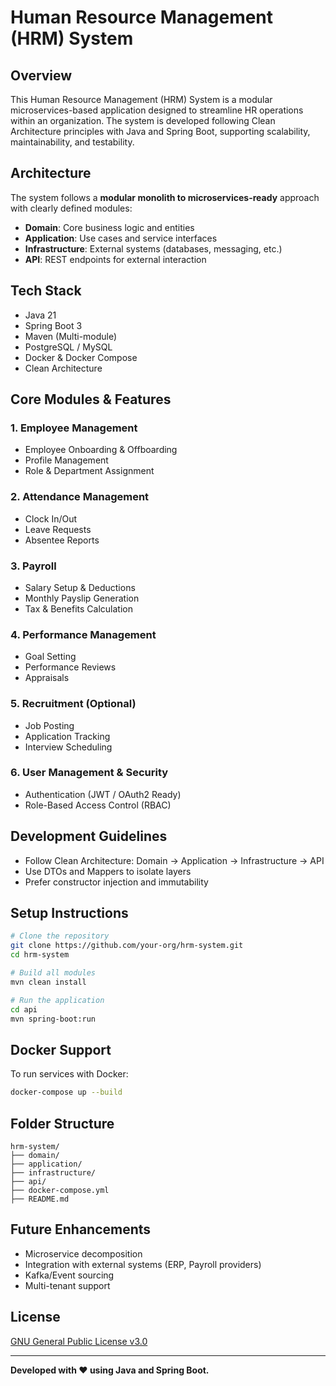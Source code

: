# Human Resource Management (HRM) System

## Overview

This Human Resource Management (HRM) System is a modular microservices-based application designed to streamline HR operations within an organization. The system is developed following Clean Architecture principles with Java and Spring Boot, supporting scalability, maintainability, and testability.

## Architecture

The system follows a **modular monolith to microservices-ready** approach with clearly defined modules:

* **Domain**: Core business logic and entities
* **Application**: Use cases and service interfaces
* **Infrastructure**: External systems (databases, messaging, etc.)
* **API**: REST endpoints for external interaction

## Tech Stack

* Java 21
* Spring Boot 3
* Maven (Multi-module)
* PostgreSQL / MySQL
* Docker & Docker Compose
* Clean Architecture

## Core Modules & Features

### 1. Employee Management

* Employee Onboarding & Offboarding
* Profile Management
* Role & Department Assignment

### 2. Attendance Management

* Clock In/Out
* Leave Requests
* Absentee Reports

### 3. Payroll

* Salary Setup & Deductions
* Monthly Payslip Generation
* Tax & Benefits Calculation

### 4. Performance Management

* Goal Setting
* Performance Reviews
* Appraisals

### 5. Recruitment (Optional)

* Job Posting
* Application Tracking
* Interview Scheduling

### 6. User Management & Security

* Authentication (JWT / OAuth2 Ready)
* Role-Based Access Control (RBAC)

## Development Guidelines

* Follow Clean Architecture: Domain -> Application -> Infrastructure -> API
* Use DTOs and Mappers to isolate layers
* Prefer constructor injection and immutability

## Setup Instructions

```bash
# Clone the repository
git clone https://github.com/your-org/hrm-system.git
cd hrm-system

# Build all modules
mvn clean install

# Run the application
cd api
mvn spring-boot:run
```

## Docker Support

To run services with Docker:

```bash
docker-compose up --build
```

## Folder Structure

```
hrm-system/
├── domain/
├── application/
├── infrastructure/
├── api/
├── docker-compose.yml
├── README.md
```

## Future Enhancements

* Microservice decomposition
* Integration with external systems (ERP, Payroll providers)
* Kafka/Event sourcing
* Multi-tenant support

## License

[GNU General Public License v3.0](LICENSE)

---

**Developed with ❤️ using Java and Spring Boot.**
